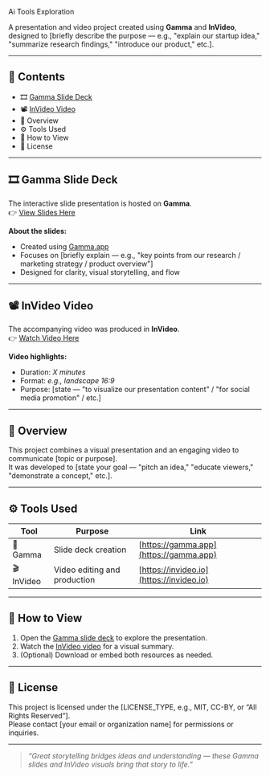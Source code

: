 Ai Tools Exploration

A presentation and video project created using **Gamma** and **InVideo**, designed to [briefly describe the purpose — e.g., "explain our startup idea," "summarize research findings," "introduce our product," etc.].

---

## 📑 Contents

- 🎞️ [Gamma Slide Deck](#-gamma-slide-deck)
- 📽️ [InVideo Video](#-invideo-video)
- 🧠 Overview
- ⚙️ Tools Used
- 🚀 How to View
- 📄 License

---

## 🎞️ Gamma Slide Deck

The interactive slide presentation is hosted on **Gamma**.  
👉 [View Slides Here](LINK_TO_GAMMA_SLIDES)

**About the slides:**
- Created using [Gamma.app](https://gamma.app/)
- Focuses on [briefly explain — e.g., "key points from our research / marketing strategy / product overview"]
- Designed for clarity, visual storytelling, and flow

---

## 📽️ InVideo Video

The accompanying video was produced in **InVideo**.  
👉 [Watch Video Here](LINK_TO_INVIDEO_VIDEO)

**Video highlights:**
- Duration: _X minutes_
- Format: _e.g., landscape 16:9_
- Purpose: [state — "to visualize our presentation content" / "for social media promotion" / etc.]

---

## 🧠 Overview

This project combines a visual presentation and an engaging video to communicate [topic or purpose].  
It was developed to [state your goal — "pitch an idea," "educate viewers," "demonstrate a concept," etc.].

---

## ⚙️ Tools Used

| Tool | Purpose | Link |
|------|----------|------|
| 🧩 Gamma | Slide deck creation | [https://gamma.app](https://gamma.app) |
| 🎬 InVideo | Video editing and production | [https://invideo.io](https://invideo.io) |

---

## 🚀 How to View

1. Open the [Gamma slide deck](LINK_TO_GAMMA_SLIDES) to explore the presentation.
2. Watch the [InVideo video](LINK_TO_INVIDEO_VIDEO) for a visual summary.
3. (Optional) Download or embed both resources as needed.

---

## 📄 License

This project is licensed under the [LICENSE_TYPE, e.g., MIT, CC-BY, or “All Rights Reserved”].  
Please contact [your email or organization name] for permissions or inquiries.

---


> _“Great storytelling bridges ideas and understanding — these Gamma slides and InVideo visuals bring that story to life.”_

